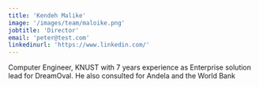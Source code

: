 ```yaml
---
title: 'Kendeh Malike'
image: '/images/team/maloike.png'
jobtitle: 'Director'
email: 'peter@test.com'
linkedinurl: 'https://www.linkedin.com/'
---
```


Computer Engineer,
KNUST with 7 years
experience as Enterprise
solution lead for
DreamOval. He also
consulted for Andela and
the World Bank